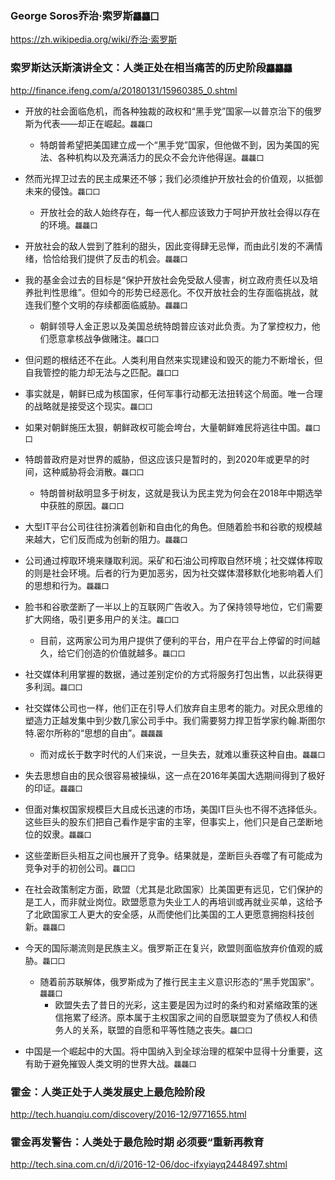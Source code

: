 ### George Soros乔治·索罗斯`龘龘囗`
https://zh.wikipedia.org/wiki/乔治·索罗斯

### 索罗斯达沃斯演讲全文：人类正处在相当痛苦的历史阶段`龘龘龘`
http://finance.ifeng.com/a/20180131/15960385_0.shtml
- 开放的社会面临危机，而各种独裁的政权和“黑手党”国家—以普京治下的俄罗斯为代表——却正在崛起。`龘龘囗`
  - 特朗普希望把美国建立成一个“黑手党”国家，但他做不到，因为美国的宪法、各种机构以及充满活力的民众不会允许他得逞。`龘龘囗`

- 然而光捍卫过去的民主成果还不够；我们必须维护开放社会的价值观，以抵御未来的侵蚀。`龘囗囗`
  - 开放社会的敌人始终存在，每一代人都应该致力于呵护开放社会得以存在的环境。`龘龘囗`

- 开放社会的敌人尝到了胜利的甜头，因此变得肆无忌惮，而由此引发的不满情绪，恰恰给我们提供了反击的机会。`龘龘囗`

- 我的基金会过去的目标是“保护开放社会免受敌人侵害，树立政府责任以及培养批判性思维”。但如今的形势已经恶化。不仅开放社会的生存面临挑战，就连我们整个文明的存续都面临威胁。`龘龘囗`
  - 朝鲜领导人金正恩以及美国总统特朗普应该对此负责。为了掌控权力，他们愿意拿核战争做赌注。`龘囗囗`

- 但问题的根结还不在此。人类利用自然来实现建设和毁灭的能力不断增长，但自我管控的能力却无法与之匹配。`龘囗囗`

- 事实就是，朝鲜已成为核国家，任何军事行动都无法扭转这个局面。唯一合理的战略就是接受这个现实。`龘囗囗`

- 如果对朝鲜施压太狠，朝鲜政权可能会垮台，大量朝鲜难民将逃往中国。`龘囗囗`

- 特朗普政府是对世界的威胁，但这应该只是暂时的，到2020年或更早的时间，这种威胁将会消散。`龘囗囗`
  - 特朗普树敌明显多于树友，这就是我认为民主党为何会在2018年中期选举中获胜的原因。`龘囗囗`

- 大型IT平台公司往往扮演着创新和自由化的角色。但随着脸书和谷歌的规模越来越大，它们反而成为创新的阻力。`龘龘囗`

- 公司通过榨取环境来赚取利润。采矿和石油公司榨取自然环境；社交媒体榨取的则是社会环境。后者的行为更加恶劣，因为社交媒体潜移默化地影响着人们的思想和行为。`龘龘囗`

- 脸书和谷歌垄断了一半以上的互联网广告收入。为了保持领导地位，它们需要扩大网络，吸引更多用户的关注。`龘囗囗`
  - 目前，这两家公司为用户提供了便利的平台，用户在平台上停留的时间越久，给它们创造的价值就越多。`龘囗囗`

- 社交媒体利用掌握的数据，通过差别定价的方式将服务打包出售，以此获得更多利润。`龘囗囗`

- 社交媒体公司也一样，他们正在引导人们放弃自主思考的能力。对民众思维的塑造力正越发集中到少数几家公司手中。我们需要努力捍卫哲学家约翰.斯图尔特.密尔所称的“思想的自由”。`龘龘龘`
  - 而对成长于数字时代的人们来说，一旦失去，就难以重获这种自由。`龘龘囗`

- 失去思想自由的民众很容易被操纵，这一点在2016年美国大选期间得到了极好的印证。`龘龘囗`

- 但面对集权国家规模巨大且成长迅速的市场，美国IT巨头也不得不选择低头。这些巨头的股东们把自己看作是宇宙的主宰，但事实上，他们只是自己垄断地位的奴隶。`龘龘囗`

- 这些垄断巨头相互之间也展开了竞争。结果就是，垄断巨头吞噬了有可能成为竞争对手的初创公司。`龘囗囗`

- 在社会政策制定方面，欧盟（尤其是北欧国家）比美国更有远见，它们保护的是工人，而非就业岗位。欧盟愿意为失业工人的再培训或再就业买单，这给予了北欧国家工人更大的安全感，从而使他们比美国的工人更愿意拥抱科技创新。`龘龘囗`

- 今天的国际潮流则是民族主义。俄罗斯正在复兴，欧盟则面临放弃价值观的威胁。`龘囗囗`
  - 随着前苏联解体，俄罗斯成为了推行民主主义意识形态的“黑手党国家”。`龘龘囗`
    - 欧盟失去了昔日的光彩，这主要是因为过时的条约和对紧缩政策的迷信拖累了经济。原本属于主权国家之间的自愿联盟变为了债权人和债务人的关系，联盟的自愿和平等性随之丧失。`龘囗囗`

- 中国是一个崛起中的大国。将中国纳入到全球治理的框架中显得十分重要，这有助于避免摧毁人类文明的世界大战。`龘龘囗`

### 霍金：人类正处于人类发展史上最危险阶段
http://tech.huanqiu.com/discovery/2016-12/9771655.html
### 霍金再发警告：人类处于最危险时期 必须要“重新再教育
http://tech.sina.com.cn/d/i/2016-12-06/doc-ifxyiayq2448497.shtml